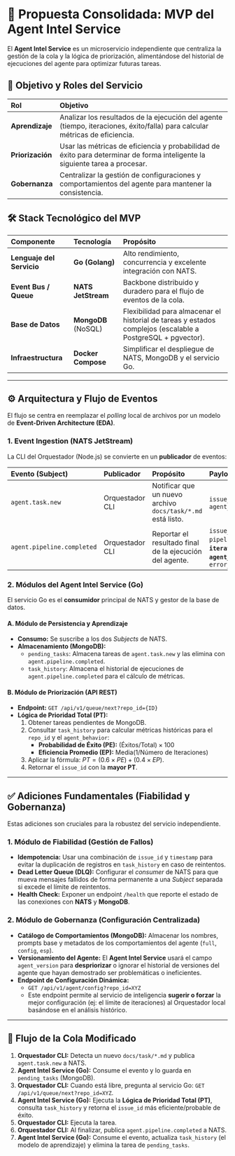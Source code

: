 

# 🧠 Propuesta Consolidada: MVP del Agent Intel Service

El **Agent Intel Service** es un microservicio independiente que centraliza la gestión de la cola y la lógica de priorización, alimentándose del historial de ejecuciones del agente para optimizar futuras tareas.

## 🎯 Objetivo y Roles del Servicio

| Rol | Objetivo |
| :--- | :--- |
| **Aprendizaje** | Analizar los resultados de la ejecución del agente (tiempo, iteraciones, éxito/falla) para calcular métricas de eficiencia. |
| **Priorización** | Usar las métricas de eficiencia y probabilidad de éxito para determinar de forma inteligente la siguiente tarea a procesar. |
| **Gobernanza** | Centralizar la gestión de configuraciones y comportamientos del agente para mantener la consistencia. |

## 🛠️ Stack Tecnológico del MVP

| Componente | Tecnología | Propósito |
| :--- | :--- | :--- |
| **Lenguaje del Servicio** | **Go (Golang)** | Alto rendimiento, concurrencia y excelente integración con NATS. |
| **Event Bus / Queue** | **NATS JetStream** | Backbone distribuido y duradero para el flujo de eventos de la cola. |
| **Base de Datos** | **MongoDB** (NoSQL) | Flexibilidad para almacenar el historial de tareas y estados complejos (escalable a PostgreSQL + pgvector). |
| **Infraestructura** | **Docker Compose** | Simplificar el despliegue de NATS, MongoDB y el servicio Go. |

---

## ⚙️ Arquitectura y Flujo de Eventos

El flujo se centra en reemplazar el *polling* local de archivos por un modelo de **Event-Driven Architecture (EDA)**.

### 1. Event Ingestion (NATS JetStream)

La CLI del Orquestador (Node.js) se convierte en un **publicador** de eventos:

| Evento (Subject) | Publicador | Propósito | Payload Clave |
| :--- | :--- | :--- | :--- |
| `agent.task.new` | Orquestador CLI | Notificar que un nuevo archivo `docs/task/*.md` está listo. | `issue_id`, `repo_path`, `agent_behavior` |
| `agent.pipeline.completed` | Orquestador CLI | Reportar el resultado final de la ejecución del agente. | `issue_id`, `status`, `pipeline_runtime_ms`, **`iterations_count`**, **`agent_version`**, `error_summary` |

### 2. Módulos del Agent Intel Service (Go)

El servicio Go es el **consumidor** principal de NATS y gestor de la base de datos.

#### A. Módulo de Persistencia y Aprendizaje
* **Consumo:** Se suscribe a los dos *Subjects* de NATS.
* **Almacenamiento (MongoDB):**
    * `pending_tasks`: Almacena tareas de `agent.task.new` y las elimina con `agent.pipeline.completed`.
    * `task_history`: Almacena el historial de ejecuciones de `agent.pipeline.completed` para el cálculo de métricas.

#### B. Módulo de Priorización (API REST)
* **Endpoint:** `GET /api/v1/queue/next?repo_id={ID}`
* **Lógica de Prioridad Total (PT):**
    1.  Obtener tareas pendientes de MongoDB.
    2.  Consultar `task_history` para calcular métricas históricas para el `repo_id` y el `agent_behavior`:
        * **Probabilidad de Éxito (PE):** $(\text{Éxitos} / \text{Total}) \times 100$
        * **Eficiencia Promedio (EP):** $\text{Media}(1 / \text{Número de Iteraciones})$
    3.  Aplicar la fórmula: $PT = (0.6 \times PE) + (0.4 \times EP)$.
    4.  Retornar el `issue_id` con la **mayor PT**.

---

## ✅ Adiciones Fundamentales (Fiabilidad y Gobernanza)

Estas adiciones son cruciales para la robustez del servicio independiente.

### 1. Módulo de Fiabilidad (Gestión de Fallos)

* **Idempotencia:** Usar una combinación de `issue_id` y `timestamp` para evitar la duplicación de registros en `task_history` en caso de reintentos.
* **Dead Letter Queue (DLQ):** Configurar el *consumer* de NATS para que mueva mensajes fallidos de forma permanente a una *Subject* separada si excede el límite de reintentos.
* **Health Check:** Exponer un endpoint `/health` que reporte el estado de las conexiones con **NATS** y **MongoDB**.

### 2. Módulo de Gobernanza (Configuración Centralizada)

* **Catálogo de Comportamientos (MongoDB):** Almacenar los nombres, prompts base y metadatos de los comportamientos del agente (`full`, `config`, `esp`).
* **Versionamiento del Agente:** El **Agent Intel Service** usará el campo `agent_version` para **despriorizar** o ignorar el historial de versiones del agente que hayan demostrado ser problemáticas o ineficientes.
* **Endpoint de Configuración Dinámica:**
    * `GET /api/v1/agent/config?repo_id=XYZ`
    * Este endpoint permite al servicio de inteligencia **sugerir o forzar** la mejor configuración (ej: el límite de iteraciones) al Orquestador local basándose en el análisis histórico.

---

## 🔄 Flujo de la Cola Modificado

1.  **Orquestador CLI:** Detecta un nuevo `docs/task/*.md` y publica `agent.task.new` a NATS.
2.  **Agent Intel Service (Go):** Consume el evento y lo guarda en `pending_tasks` (MongoDB).
3.  **Orquestador CLI:** Cuando está libre, pregunta al servicio Go: `GET /api/v1/queue/next?repo_id=XYZ`.
4.  **Agent Intel Service (Go):** Ejecuta la **Lógica de Prioridad Total (PT)**, consulta `task_history` y retorna el `issue_id` más eficiente/probable de éxito.
5.  **Orquestador CLI:** Ejecuta la tarea.
6.  **Orquestador CLI:** Al finalizar, publica `agent.pipeline.completed` a NATS.
7.  **Agent Intel Service (Go):** Consume el evento, actualiza `task_history` (el modelo de aprendizaje) y elimina la tarea de `pending_tasks`.

